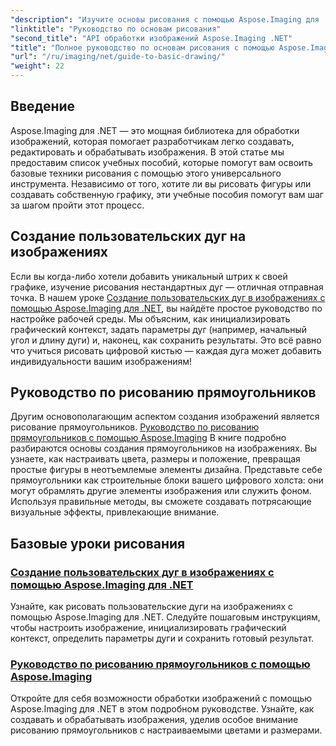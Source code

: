 ```yaml
---
"description": "Изучите основы рисования с помощью Aspose.Imaging для .NET. Это пошаговое руководство охватывает основные понятия, включая создание фигур, применение преобразований и обработку изображений."
"linktitle": "Руководство по основам рисования"
"second_title": "API обработки изображений Aspose.Imaging .NET"
"title": "Полное руководство по основам рисования с помощью Aspose.Imaging для .NET"
"url": "/ru/imaging/net/guide-to-basic-drawing/"
"weight": 22
---
```


## Введение

Aspose.Imaging для .NET — это мощная библиотека для обработки изображений, которая помогает разработчикам легко создавать, редактировать и обрабатывать изображения. В этой статье мы предоставим список учебных пособий, которые помогут вам освоить базовые техники рисования с помощью этого универсального инструмента. Независимо от того, хотите ли вы рисовать фигуры или создавать собственную графику, эти учебные пособия помогут вам шаг за шагом пройти этот процесс.

## Создание пользовательских дуг на изображениях

Если вы когда-либо хотели добавить уникальный штрих к своей графике, изучение рисования нестандартных дуг — отличная отправная точка. В нашем уроке [Создание пользовательских дуг в изображениях с помощью Aspose.Imaging для .NET](./create-custom-arc-in-images/), вы найдёте простое руководство по настройке рабочей среды. Мы объясним, как инициализировать графический контекст, задать параметры дуг (например, начальный угол и длину дуги) и, наконец, как сохранить результаты. Это всё равно что учиться рисовать цифровой кистью — каждая дуга может добавить индивидуальности вашим изображениям!

## Руководство по рисованию прямоугольников

Другим основополагающим аспектом создания изображений является рисование прямоугольников. [Руководство по рисованию прямоугольников с помощью Aspose.Imaging](./guide-to-drawing-rectangle/) В книге подробно разбираются основы создания прямоугольников на изображениях. Вы узнаете, как настраивать цвета, размеры и положение, превращая простые фигуры в неотъемлемые элементы дизайна. Представьте себе прямоугольники как строительные блоки вашего цифрового холста: они могут обрамлять другие элементы изображения или служить фоном. Используя правильные методы, вы сможете создавать потрясающие визуальные эффекты, привлекающие внимание.

## Базовые уроки рисования
### [Создание пользовательских дуг в изображениях с помощью Aspose.Imaging для .NET](./create-custom-arc-in-images/)
Узнайте, как рисовать пользовательские дуги на изображениях с помощью Aspose.Imaging для .NET. Следуйте пошаговым инструкциям, чтобы настроить изображение, инициализировать графический контекст, определить параметры дуги и сохранить готовый результат.
### [Руководство по рисованию прямоугольников с помощью Aspose.Imaging](./guide-to-drawing-rectangle/)
Откройте для себя возможности обработки изображений с помощью Aspose.Imaging для .NET в этом подробном руководстве. Узнайте, как создавать и обрабатывать изображения, уделив особое внимание рисованию прямоугольников с настраиваемыми цветами и размерами.